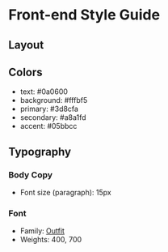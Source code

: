 # Front-end Style Guide

## Layout


## Colors
- text: #0a0600
- background: #fffbf5
- primary: #3d8cfa
- secondary: #a8a1fd
- accent: #05bbcc


## Typography

### Body Copy

- Font size (paragraph): 15px

### Font

- Family: [Outfit](https://fonts.google.com/specimen/Outfit)
- Weights: 400, 700
